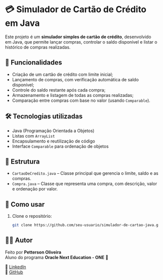 # 💳 Simulador de Cartão de Crédito em Java

Este projeto é um **simulador simples de cartão de crédito**, desenvolvido em Java, que permite lançar compras, controlar o saldo disponível e listar o histórico de compras realizadas.

## 🔧 Funcionalidades

- Criação de um cartão de crédito com limite inicial;
- Lançamento de compras, com verificação automática de saldo disponível;
- Controle do saldo restante após cada compra;
- Armazenamento e listagem de todas as compras realizadas;
- Comparação entre compras com base no valor (usando `Comparable`).

## 🛠️ Tecnologias utilizadas

- Java (Programação Orientada a Objetos)
- Listas com `ArrayList`
- Encapsulamento e reutilização de código
- Interface `Comparable` para ordenação de objetos

## 📁 Estrutura

- `CartaoDeCredito.java` – Classe principal que gerencia o limite, saldo e as compras.
- `Compra.java` – Classe que representa uma compra, com descrição, valor e ordenação por valor.

## 🚀 Como usar

1. Clone o repositório:
   ```bash
   git clone https://github.com/seu-usuario/simulador-de-cartao-java.git

## 👨‍💻 Autor

Feito por **Petterson Oliveira**  
Aluno do programa **Oracle Next Education - ONE** 🚀  

🔗 [LinkedIn](https://www.linkedin.com/in/pettersonoliveirati/)  
📁 [GitHub](https://github.com/PettersonnOliveira)
